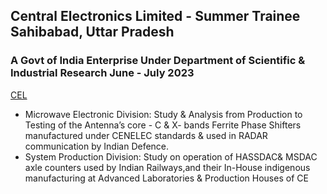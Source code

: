 ## Central Electronics Limited - Summer Trainee Sahibabad, Uttar Pradesh

### A Govt of India Enterprise Under Department of Scientific & Industrial Research June - July 2023 </br>
[CEL](https://www.celindia.co.in)
* Microwave Electronic Division: Study & Analysis from Production to Testing of the Antenna’s core - C & X- bands Ferrite Phase Shifters manufactured under CENELEC standards & used in RADAR communication by Indian Defence.
* System Production Division: Study on operation of HASSDAC& MSDAC axle counters used by Indian Railways,and their In-House indigenous manufacturing at Advanced Laboratories & Production Houses of CE

